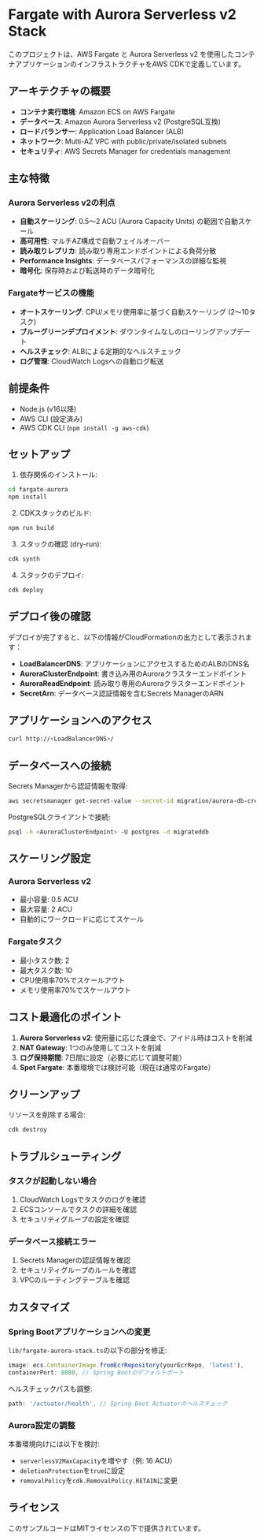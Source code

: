 # Fargate with Aurora Serverless v2 Stack

このプロジェクトは、AWS Fargate と Aurora Serverless v2 を使用したコンテナアプリケーションのインフラストラクチャをAWS CDKで定義しています。

## アーキテクチャの概要

- **コンテナ実行環境**: Amazon ECS on AWS Fargate
- **データベース**: Amazon Aurora Serverless v2 (PostgreSQL互換)
- **ロードバランサー**: Application Load Balancer (ALB)
- **ネットワーク**: Multi-AZ VPC with public/private/isolated subnets
- **セキュリティ**: AWS Secrets Manager for credentials management

## 主な特徴

### Aurora Serverless v2の利点
- **自動スケーリング**: 0.5〜2 ACU (Aurora Capacity Units) の範囲で自動スケール
- **高可用性**: マルチAZ構成で自動フェイルオーバー
- **読み取りレプリカ**: 読み取り専用エンドポイントによる負荷分散
- **Performance Insights**: データベースパフォーマンスの詳細な監視
- **暗号化**: 保存時および転送時のデータ暗号化

### Fargateサービスの機能
- **オートスケーリング**: CPU/メモリ使用率に基づく自動スケーリング (2〜10タスク)
- **ブルーグリーンデプロイメント**: ダウンタイムなしのローリングアップデート
- **ヘルスチェック**: ALBによる定期的なヘルスチェック
- **ログ管理**: CloudWatch Logsへの自動ログ転送

## 前提条件

- Node.js (v16以降)
- AWS CLI (設定済み)
- AWS CDK CLI (`npm install -g aws-cdk`)

## セットアップ

1. 依存関係のインストール:
```bash
cd fargate-aurora
npm install
```

2. CDKスタックのビルド:
```bash
npm run build
```

3. スタックの確認 (dry-run):
```bash
cdk synth
```

4. スタックのデプロイ:
```bash
cdk deploy
```

## デプロイ後の確認

デプロイが完了すると、以下の情報がCloudFormationの出力として表示されます：

- **LoadBalancerDNS**: アプリケーションにアクセスするためのALBのDNS名
- **AuroraClusterEndpoint**: 書き込み用のAuroraクラスターエンドポイント
- **AuroraReadEndpoint**: 読み取り専用のAuroraクラスターエンドポイント
- **SecretArn**: データベース認証情報を含むSecrets ManagerのARN

## アプリケーションへのアクセス

```bash
curl http://<LoadBalancerDNS>/
```

## データベースへの接続

Secrets Managerから認証情報を取得:
```bash
aws secretsmanager get-secret-value --secret-id migration/aurora-db-credentials --query SecretString --output text | jq .
```

PostgreSQLクライアントで接続:
```bash
psql -h <AuroraClusterEndpoint> -U postgres -d migrateddb
```

## スケーリング設定

### Aurora Serverless v2
- 最小容量: 0.5 ACU
- 最大容量: 2 ACU
- 自動的にワークロードに応じてスケール

### Fargateタスク
- 最小タスク数: 2
- 最大タスク数: 10
- CPU使用率70%でスケールアウト
- メモリ使用率70%でスケールアウト

## コスト最適化のポイント

1. **Aurora Serverless v2**: 使用量に応じた課金で、アイドル時はコストを削減
2. **NAT Gateway**: 1つのみ使用してコストを削減
3. **ログ保持期間**: 7日間に設定（必要に応じて調整可能）
4. **Spot Fargate**: 本番環境では検討可能（現在は通常のFargate）

## クリーンアップ

リソースを削除する場合:
```bash
cdk destroy
```

## トラブルシューティング

### タスクが起動しない場合
1. CloudWatch Logsでタスクのログを確認
2. ECSコンソールでタスクの詳細を確認
3. セキュリティグループの設定を確認

### データベース接続エラー
1. Secrets Managerの認証情報を確認
2. セキュリティグループのルールを確認
3. VPCのルーティングテーブルを確認

## カスタマイズ

### Spring Bootアプリケーションへの変更

`lib/fargate-aurora-stack.ts`の以下の部分を修正:

```typescript
image: ecs.ContainerImage.fromEcrRepository(yourEcrRepo, 'latest'),
containerPort: 8080, // Spring Bootのデフォルトポート
```

ヘルスチェックパスも調整:
```typescript
path: '/actuator/health', // Spring Boot Actuatorのヘルスチェック
```

### Aurora設定の調整

本番環境向けには以下を検討:
- `serverlessV2MaxCapacity`を増やす（例: 16 ACU）
- `deletionProtection`を`true`に設定
- `removalPolicy`を`cdk.RemovalPolicy.RETAIN`に変更

## ライセンス

このサンプルコードはMITライセンスの下で提供されています。